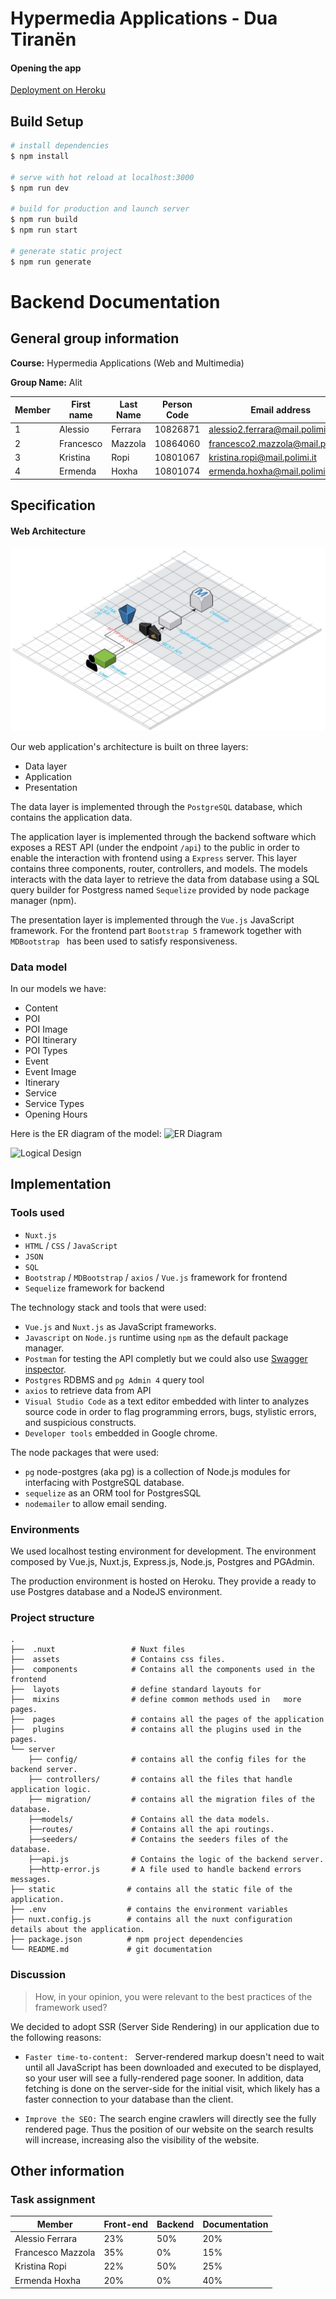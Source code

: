 # Hypermedia Applications - Dua Tiranën

#### Opening the app

[Deployment on Heroku](https://dua-tiranen.herokuapp.com/)

## Build Setup

```bash
# install dependencies
$ npm install

# serve with hot reload at localhost:3000
$ npm run dev

# build for production and launch server
$ npm run build
$ npm run start

# generate static project
$ npm run generate
```

# Backend Documentation

## General group information

**Course:** Hypermedia Applications (Web and Multimedia)

**Group Name:** Alit

| Member | First name | Last Name | Person Code | Email address                     |
| ------ | ---------- | --------- | ----------- | --------------------------------- |
| 1      | Alessio    | Ferrara   | 10826871    | alessio2.ferrara@mail.polimi.it   |
| 2      | Francesco  | Mazzola   | 10864060    | francesco2.mazzola@mail.polimi.it |
| 3      | Kristina   | Ropi      | 10801067    | kristina.ropi@mail.polimi.it |
| 4      | Ermenda    | Hoxha     | 10801074    | ermenda.hoxha@mail.polimi.it |

## Specification

#### Web Architecture

![Web Architecture](wa.jpg "Web Architecture")

Our web application's architecture is built on three layers:

<ul>
<li>Data layer</li>
<li>Application</li>
<li>Presentation</li>
</ul>

The data layer is implemented through the <code>PostgreSQL</code> database, which contains the application data.

The application layer is implemented through the backend software which exposes a REST API (under the endpoint <code>/api</code>) to the public in order to enable the interaction with frontend using a <code>Express</code> server. This layer contains three components, router, controllers, and models. The models interacts with the data layer to retrieve the data from database using a SQL query builder for Postgress named <code>Sequelize</code> provided by node package manager (npm).

The presentation layer is implemented through the <code>Vue.js</code> JavaScript framework. For the frontend part <code>Bootstrap 5</code> framework together with <code>MDBootstrap </code> has been used to satisfy responsiveness.

### Data model

In our models we have:

- Content
- POI
- POI Image
- POI Itinerary
- POI Types
- Event
- Event Image
- Itinerary
- Service
- Service Types
- Opening Hours

Here is the ER diagram of the model:
![ER Diagram](public/backend/img/er_diagram.png "ER Diagram")

![Logical Design](public/backend/img/logical_design.png "Logical Design")

## Implementation

### Tools used

- <code>Nuxt.js</code>
- <code>HTML</code> / <code>CSS</code> / <code>JavaScript</code>
- <code>JSON</code>
- <code>SQL</code>
- <code>Bootstrap</code> / <code>MDBootstrap</code> / <code>axios</code> / <code>Vue.js</code> framework for frontend
- <code>Sequelize</code> framework for backend

The technology stack and tools that were used:
 - <code>Vue.js</code> and <code>Nuxt.js</code> as JavaScript frameworks.
 - <code>Javascript</code> on <code>Node.js</code> runtime using <code>npm</code> as the default package manager.
 - <code>Postman</code> for testing the API completly but we could also use [Swagger inspector](https://inspector.swagger.io/).
 - <code>Postgres</code> RDBMS and <code>pg Admin 4</code> query tool
 - <code>axios</code> to retrieve data from API
 - <code>Visual Studio Code</code> as a text editor embedded with linter to analyzes source code in order to flag programming errors, bugs, stylistic errors, and suspicious constructs.
 - <code>Developer tools</code> embedded in Google chrome.


The node packages that were used:
  - <code>pg</code> node-postgres (aka pg) is a collection of Node.js modules for interfacing with PostgreSQL database.
  - <code>sequelize</code> as an ORM tool for PostgresSQL
  - <code>nodemailer</code> to allow email sending.


### Environments

We used localhost testing environment for development. The environment composed by Vue.js, Nuxt.js, Express.js, Node.js, Postgres and PGAdmin.

The production environment is hosted on Heroku. They provide a ready to use Postgres database and a NodeJS environment.

### Project structure

```
.
├──  .nuxt                 # Nuxt files
├──  assets                # Contains css files.
├──  components            # Contains all the components used in the frontend
├──  layots                # define standard layouts for 
├──  mixins                # define common methods used in   more pages.
├──  pages                 # contains all the pages of the application
├──  plugins               # contains all the plugins used in the pages.
└── server  
    ├── config/            # contains all the config files for the backend server.
    ├── controllers/       # contains all the files that handle application logic.
    ├── migration/         # contains all the migration files of the database.
    ├──models/             # Contains all the data models.
    ├──routes/             # Contains all the api routings.
    ├──seeders/            # Contains the seeders files of the database.
    ├──api.js              # Contains the logic of the backend server.
    ├──http-error.js       # A file used to handle backend errors messages.
├── static                # contains all the static file of the application.
├── .env                  # contains the environment variables
├── nuxt.config.js        # contains all the nuxt configuration details about the application.
├── package.json          # npm project dependencies
└── README.md             # git documentation
```

### Discussion

<blockquote>How, in your opinion, you were relevant to the best practices of the framework used?</blockquote>

We decided to adopt SSR (Server Side Rendering) in our application due to the following reasons:

- <code>Faster time-to-content: </code> 
Server-rendered markup doesn't need to wait until all JavaScript has been downloaded and executed to be displayed, so your user will see a fully-rendered page sooner. In addition, data fetching is done on the server-side for the initial visit, which likely has a faster connection to your database than the client.

- <code>Improve the SEO:</code>
The search engine crawlers will directly see the fully rendered page. Thus the position of our website on the search results will increase, increasing also the visibility of the website.

## Other information

### Task assignment

| Member                | Front-end | Backend | Documentation|
| --                    |--         |--       |--            |
| Alessio Ferrara       | 23%       | 50%     | 20%          |
| Francesco Mazzola     | 35%       | 0%      | 15%          |
| Kristina Ropi         | 22%       | 50%     | 25%          |
| Ermenda Hoxha         | 20%       | 0%      | 40%          |